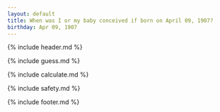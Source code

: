```yaml
---
layout: default
title: When was I or my baby conceived if born on April 09, 1907?
birthday: Apr 09, 1907
---
```


{% include header.md %}

{% include guess.md %}

{% include calculate.md %}

{% include safety.md %}

{% include footer.md %}



